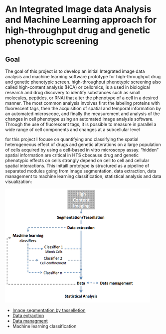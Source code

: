 # An Integrated Image data Analysis and Machine Learning approach for high-throughput drug and genetic phenotypic screening

## Goal
The goal of this project is to develop an initial Integrated image data analysis and machine learning  software prototype for high-throughput drug and genetic phenotypic screen. high-throughput phenotypic screening also called  high-content analysis (HCA) or cellomics, is a used in biological research and drug discovery to identify substances such as small molecules, peptides, or RNAi that alter the phenotype of a cell in a desired manner. The most common analysis involves first the labeling proteins with fluorescent tags, then  the acquisition of spatial and temporal  information by an automated microscope, and finally the measurement and analysis of the changes in cell phenotype   using an automated image analysis software. Through the use of fluorescent tags, it is possible to measure in parallel a wide range of cell components and  changes at a subcellular level 

for this project I focuse on quantifying and classifying the spatial heterogeneous effect of drugs and genetic alterations on a large population of cells acquired by using a cell-based in vitro microscopy assay.  “hidden” spatial information are critical in HTS cbecause drug and genetic phenotypic effects on cells strongly depend on cell to cell and cellular spatial interactions. This initaill prototype is structured as a pipeline of separated modules going from image segmentation, data extraction, data management to machine learning classification, statistical analysis and data visualization: 


![workflow](/IMG/workflow.png)

- [Image segmentation by tasselletion](/Image_Tessellation/README.md) 
- [Data extraction](/2_data_extraction/README.md)
- [Data managment](/3_data_cleaning/README.md)
- Machine learning classification 
